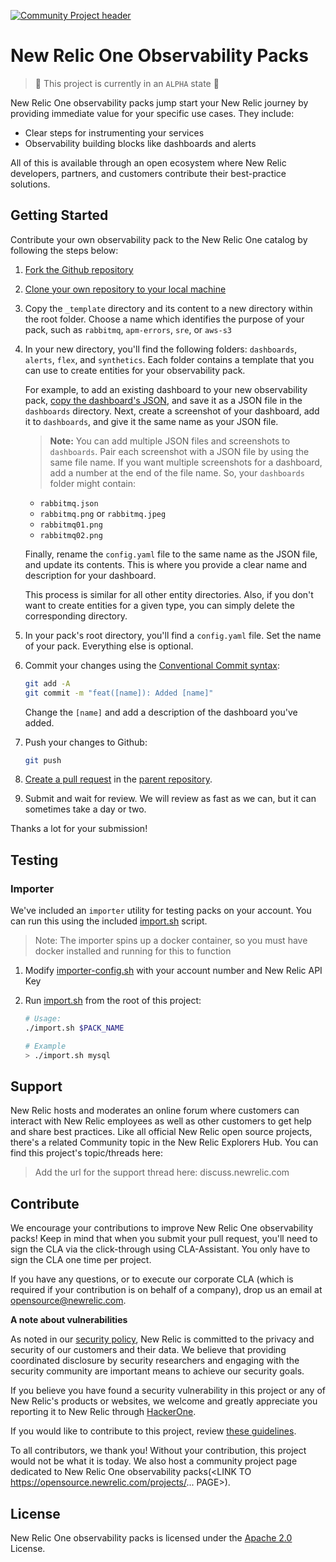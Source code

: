 [![Community Project header](https://github.com/newrelic/opensource-website/raw/master/src/images/categories/Community_Project.png)](https://opensource.newrelic.com/oss-category/#community-project)


# New Relic One Observability Packs

> 🧪 This project is currently in an `ALPHA` state 🧪

New Relic One observability packs jump start your New Relic journey by providing immediate value for your specific use cases. They include:

- Clear steps for instrumenting your services
- Observability building blocks like dashboards and alerts

All of this is available through an open ecosystem where New Relic developers, partners, and customers contribute their best-practice solutions.

## Getting Started

Contribute your own observability pack to the New Relic One catalog by following the steps below:

1. [Fork the Github repository](https://help.github.com/en/github/getting-started-with-github/fork-a-repo#fork-an-example-repository)

2. [Clone your own repository to your local machine](https://help.github.com/en/github/creating-cloning-and-archiving-repositories/cloning-a-repository)

3. Copy the `_template` directory and its content to a new directory within the root folder. Choose a name which identifies the purpose of your pack, such as `rabbitmq`, `apm-errors`, `sre`, or `aws-s3`

4. In your new directory, you'll find the following folders: `dashboards`, `alerts`, `flex`, and `synthetics`. Each folder contains a template that you can use to create entities for your observability pack.

    For example, to add an existing dashboard to your new observability pack, [copy the dashboard's JSON](https://docs.newrelic.com/docs/query-your-data/explore-query-data/dashboards/manage-your-dashboard/#dash-json), and save it as a JSON file in the `dashboards` directory. Next, create a screenshot of your dashboard, add it to `dashboards`, and give it the same name as your JSON file.

    > **Note:** You can add multiple JSON files and screenshots to `dashboards`. Pair each screenshot with a JSON file by using the same file name. If you want multiple screenshots for a dashboard, add a number at the end of the file name. So, your `dashboards` folder might contain:

      - `rabbitmq.json`
      - `rabbitmq.png` or `rabbitmq.jpeg`
      - `rabbitmq01.png`
      - `rabbitmq02.png`

    Finally, rename the `config.yaml` file to the same name as the JSON file, and update its contents. This is where you provide a clear name and description for your dashboard.

    This process is similar for all other entity directories. Also, if you don't want to create entities for a given type, you can simply delete the corresponding directory.

5. In your pack's root directory, you'll find a `config.yaml` file. Set the name of your pack. Everything else is optional.

6. Commit your changes using the [Conventional Commit syntax](./CONTRIBUTING.md#using-conventional-commits):

    ```sh
    git add -A
    git commit -m "feat([name]): Added [name]"
    ```

    Change the `[name]` and add a description of the dashboard you've added.

7. Push your changes to Github:

    ```sh
    git push
    ```

8. [Create a pull request](https://help.github.com/en/github/collaborating-with-issues-and-pull-requests/creating-a-pull-request) in the [parent repository](https://github.com/newrelic/newrelic-observability-packs/compare?expand=1).

9. Submit and wait for review. We will review as fast as we can, but it can sometimes take a day or two.

Thanks a lot for your submission!

## Testing

### Importer

We've included an `importer` utility for testing packs on your account. You can run this using the included [import.sh](./import.sh) script.

> Note: The importer spins up a docker container, so you must have docker installed and running for this to function

1. Modify [importer-config.sh](./importer-config.sh) with your account number and New Relic API Key
2. Run [import.sh](./import.sh) from the root of this project:

   ```bash
   # Usage:
   ./import.sh $PACK_NAME

   # Example
   > ./import.sh mysql
   ```

## Support

New Relic hosts and moderates an online forum where customers can interact with New Relic employees as well as other customers to get help and share best practices. Like all official New Relic open source projects, there's a related Community topic in the New Relic Explorers Hub. You can find this project's topic/threads here:

>Add the url for the support thread here: discuss.newrelic.com

## Contribute

We encourage your contributions to improve New Relic One observability packs! Keep in mind that when you submit your pull request, you'll need to sign the CLA via the click-through using CLA-Assistant. You only have to sign the CLA one time per project.

If you have any questions, or to execute our corporate CLA (which is required if your contribution is on behalf of a company), drop us an email at opensource@newrelic.com.

**A note about vulnerabilities**

As noted in our [security policy](../../security/policy), New Relic is committed to the privacy and security of our customers and their data. We believe that providing coordinated disclosure by security researchers and engaging with the security community are important means to achieve our security goals.

If you believe you have found a security vulnerability in this project or any of New Relic's products or websites, we welcome and greatly appreciate you reporting it to New Relic through [HackerOne](https://hackerone.com/newrelic).

If you would like to contribute to this project, review [these guidelines](./CONTRIBUTING.md).

To all contributors, we thank you!  Without your contribution, this project would not be what it is today.  We also host a community project page dedicated to New Relic One observability packs(<LINK TO https://opensource.newrelic.com/projects/... PAGE>).

## License

New Relic One observability packs is licensed under the [Apache 2.0](http://apache.org/licenses/LICENSE-2.0.txt) License.
